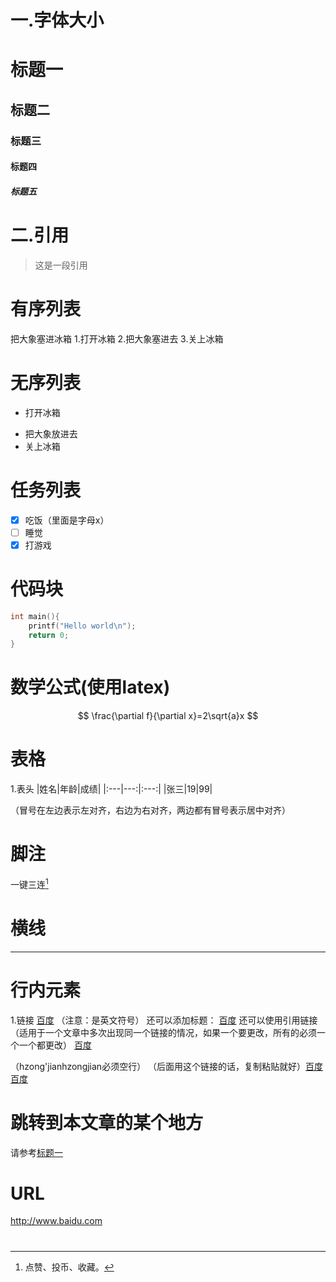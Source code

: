 # 一.字体大小
# 标题一
## 标题二
### 标题三
#### 标题四
##### 标题五
# 二.引用
>这是一段引用
# 有序列表
把大象塞进冰箱
1.打开冰箱
2.把大象塞进去
3.关上冰箱
# 无序列表
* 打开冰箱
- 把大象放进去
- 关上冰箱
# 任务列表
- [x] 吃饭（里面是字母x）
- [ ] 睡觉
- [x] 打游戏
# 代码块
```c
int main(){
    printf("Hello world\n");
    return 0;
}
```
# 数学公式(使用latex)
$$
\frac{\partial f}{\partial x}=2\sqrt{a}x
$$
# 表格
1.表头
|姓名|年龄|成绩|
|:---|---:|:---:|
|张三|19|99|

（冒号在左边表示左对齐，右边为右对齐，两边都有冒号表示居中对齐）
# 脚注
一键三连[^三连]
[^三连]:点赞、投币、收藏。
# 横线
---
# 行内元素
1.链接
[百度](baidu.com)                    （注意：是英文符号）
还可以添加标题：
[百度](baidu.com"一个搜索引擎")
还可以使用引用链接（适用于一个文章中多次出现同一个链接的情况，如果一个要更改，所有的必须一个一个都更改）
[百度][id]

[id]:baidu.com"一个搜索引擎"
（hzong'jianhzongjian必须空行）
（后面用这个链接的话，复制粘贴就好）[百度][id][百度][id]
# 跳转到本文章的某个地方
请参考[标题一](#标题一)
# URL
http://www.baidu.com
# 